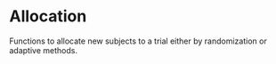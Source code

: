 # Allocation

Functions to allocate new subjects to a trial either by randomization or adaptive methods.
